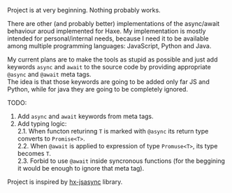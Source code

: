 Project is at very beginning. Nothing probably works.

There are other (and probably better) implementations of the async/await behaviour aroud implemented for Haxe.
My implementation is mostly intended for personal/internal needs, because I need it to be available among multiple programming languages: JavaScript, Python and Java.

My current plans are to make the tools as stupid as possible and just add keywords `async` and `await` to the source code by providing appropriate `@async` and `@await` meta tags.  
The idea is that those keywords are going to be added only far JS and Python, while for java they are going to be completely ignored.

TODO:
1. Add `async` and `await` keywords from meta tags.
2. Add typing logic:  
2.1. When functon returinng `T` is marked with `@async` its return type converts to `Promise<T>`.  
2.2. When `@await` is applied to expression of type `Promuse<T>`, its type becomes `T`.  
2.3. Forbid to use `@await` inside syncronous functions (for the beggining it would be enough to ignore that meta tag).

Project is inspired by [hx-jsasync](https://github.com/basro/hx-jsasync) library.  
